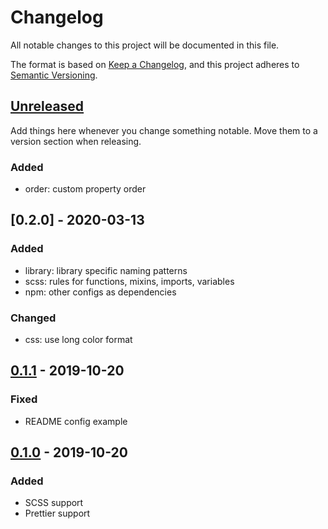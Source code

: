 # Changelog

All notable changes to this project will be documented in this file.

The format is based on [Keep a Changelog](https://keepachangelog.com/en/1.0.0/),
and this project adheres to [Semantic Versioning](https://semver.org/spec/v2.0.0.html).

## [Unreleased]

Add things here whenever you change something notable. Move them to a version
section when releasing.

### Added

- order: custom property order

## [0.2.0] - 2020-03-13

### Added

- library: library specific naming patterns
- scss: rules for functions, mixins, imports, variables
- npm: other configs as dependencies

### Changed

- css: use long color format

## [0.1.1] - 2019-10-20

### Fixed

- README config example

## [0.1.0] - 2019-10-20

### Added

- SCSS support
- Prettier support

[unreleased]: https://github.com/advclb/stylelint-config/compare/v0.1.1...HEAD
[0.1.1]: https://github.com/advclb/stylelint-config/compare/v0.1.0...v0.1.1
[0.1.0]: https://github.com/advclb/stylelint-config/releases/tag/v0.1.0
